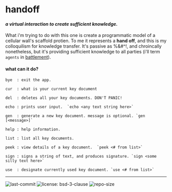 # handoff

#### *a virtual interaction to create sufficient knowledge.*

What i'm trying to do with this one is create a programmatic model of a cellular wall's scaffold protien. To me it 
represents a **hand off**, and this is my colloquilism for knowledge transfer. It's passive as %&#^!, and chroincally 
nonetheless, but it's providing sufficient knowledge to all parties (i'll term `agents` in 
[battlement](https://github.com/white5moke/battlement)).

#### what can it do?

````
bye  : exit the app.

cur  : what is your current key document

del  : deletes all your key documents. DON'T PANIC!

echo : prints user input.  `echo <any text string here>`

gen  : generate a new key document. message is optional. `gen [<message>]`

help : help information.

list : list all key documents.

peek : view details of a key document.  `peek <# from list>`

sign : signs a string of text, and produces signature. `sign <some silly text here>`

use  : designate currently used key document. `use <# from list>`
````

---

![last-commit](https://img.shields.io/github/last-commit/white5moke/handoff?style=for-the-badge)
![license: bsd-3-clause](https://img.shields.io/github/license/white5moke/handoff?style=for-the-badge) 
![repo-size](https://img.shields.io/github/repo-size/white5moke/handoff?style=for-the-badge)
